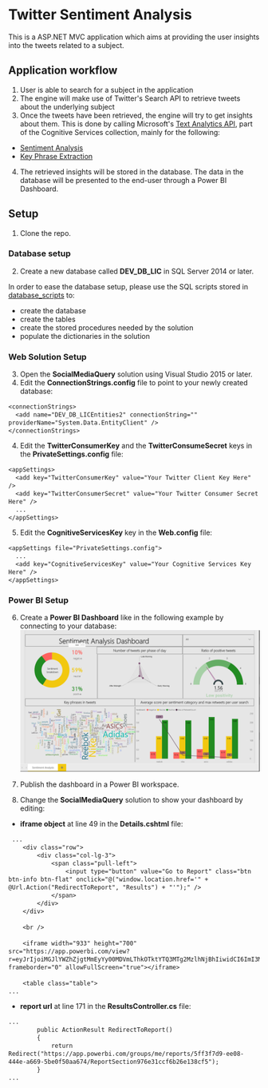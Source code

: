 # Twitter Sentiment Analysis

This is a ASP.NET MVC application which aims at providing the user insights into the tweets related to a subject.


## Application workflow
1. User is able to search for a subject in the application
2. The engine will make use of Twitter's Search API to retrieve tweets about the underlying subject
3. Once the tweets have been retrieved, the engine will try to get insights about them. This is done by calling Microsoft's [Text Analytics API](https://azure.microsoft.com/en-in/services/cognitive-services/text-analytics/), part of the Cognitive Services collection, mainly for the following:
- [Sentiment Analysis](https://docs.microsoft.com/en-in/azure/cognitive-services/text-analytics/how-tos/text-analytics-how-to-sentiment-analysis)
- [Key Phrase Extraction](https://docs.microsoft.com/en-in/azure/cognitive-services/text-analytics/how-tos/text-analytics-how-to-keyword-extraction)
4. The retrieved insights will be stored in the database. The data in the database will be presented to the end-user through a Power BI Dashboard.

## Setup
1. Clone the repo.

### Database setup
2. Create a new database called **DEV_DB_LIC** in SQL Server 2014 or later.

In order to ease the database setup, please use the SQL scripts stored in [database_scripts](/database_scripts) to:
- create the database
- create the tables
- create the stored procedures needed by the solution
- populate the dictionaries in the solution

### Web Solution Setup

3. Open the **SocialMediaQuery** solution using Visual Studio 2015 or later.
4. Edit the **ConnectionStrings.config** file to point to your newly created database:

```
<connectionStrings>
  <add name="DEV_DB_LICEntities2" connectionString="" providerName="System.Data.EntityClient" />
</connectionStrings>
```

4. Edit the **TwitterConsumerKey** and the **TwitterConsumeSecret** keys in the **PrivateSettings.config** file:

```
<appSettings>
  <add key="TwitterConsumerKey" value="Your Twitter Client Key Here" />
  <add key="TwitterConsumerSecret" value="Your Twitter Consumer Secret Here" />
  ...
</appSettings>
```

5. Edit the **CognitiveServicesKey** key in the **Web.config** file:

```
<appSettings file="PrivateSettings.config">
  ...
  <add key="CognitiveServicesKey" value="Your Cognitive Services Key Here" />
</appSettings>
```

### Power BI Setup

6. Create a **Power BI Dashboard** like in the following example by connecting to your database:
![Power BI Dashboard example](media/power-bi-dashboard-example.PNG)

7. Publish the dashboard in a Power BI workspace.

8. Change the **SocialMediaQuery** solution to show your dashboard by editing:
- **iframe object** at line 49 in the **Details.cshtml** file:
```
 ...
    <div class="row">
        <div class="col-lg-3">
            <span class="pull-left">
                <input type="button" value="Go to Report" class="btn btn-info btn-flat" onclick="@("window.location.href='" + @Url.Action("RedirectToReport", "Results") + "'");" />
            </span>
        </div>
    </div>

    <br />

    <iframe width="933" height="700" src="https://app.powerbi.com/view?r=eyJrIjoiMGJlYWZhZjgtMmEyYy00MDVmLThkOTktYTQ3MTg2MzlhNjBhIiwidCI6ImI3MWNlN2IzLTQyM2EtNGQ3ZS1hMjcwLWUwZjdjZjIzNDVmZSIsImMiOjh9" frameborder="0" allowFullScreen="true"></iframe>

    <table class="table">
...
```

- **report url** at line 171 in the **ResultsController.cs** file:
```
...
        public ActionResult RedirectToReport()
        {
            return Redirect("https://app.powerbi.com/groups/me/reports/5ff3f7d9-ee08-444e-a669-5be0f50aa674/ReportSection976e31ccf6b26e138cf5");
        }
...
```
